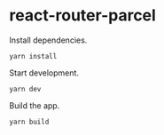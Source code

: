 # react-router-parcel

Install dependencies.

```
yarn install
```

Start development.

```
yarn dev
```

Build the app.

```
yarn build
```
